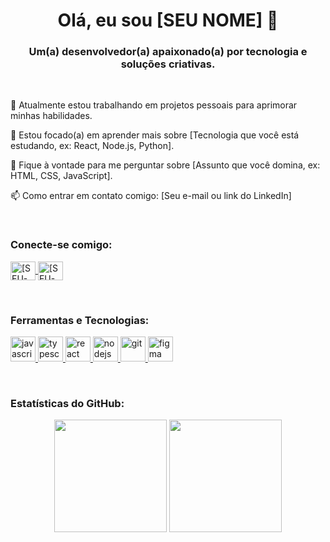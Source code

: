 <!-- Lembre-se de substituir os valores como [SEU-NOME], [SEU-USUARIO-GITHUB], etc. -->

<h1 align="center">
Olá, eu sou [SEU NOME] 👋
</h1>

<h3 align="center">
Um(a) desenvolvedor(a) apaixonado(a) por tecnologia e soluções criativas.
</h3>

<br>

<!-- Seção "Sobre Mim" -->

🔭 Atualmente estou trabalhando em projetos pessoais para aprimorar minhas habilidades.

🌱 Estou focado(a) em aprender mais sobre [Tecnologia que você está estudando, ex: React, Node.js, Python].

💬 Fique à vontade para me perguntar sobre [Assunto que você domina, ex: HTML, CSS, JavaScript].

📫 Como entrar em contato comigo: [Seu e-mail ou link do LinkedIn]

<br>

<!-- Seção de Conexão e Redes Sociais -->

<h3 align="left">Conecte-se comigo:</h3>
<p align="left">
<a href="https://www.google.com/search?q=https://linkedin.com/in/[SEU-USUARIO-LINKEDIN]" target="_blank">
<img align="center" src="https://www.google.com/search?q=https://raw.githubusercontent.com/rahuldkjain/github-profile-readme-generator/master/src/images/icons/Social/linked-in-alt.svg" alt="[SEU-USUARIO-LINKEDIN]" height="30" width="40" />
</a>
<a href="https://instagram.com/[SEU-USUARIO-INSTAGRAM]" target="_blank">
<img align="center" src="https://www.google.com/search?q=https://raw.githubusercontent.com/rahuldkjain/github-profile-readme-generator/master/src/images/icons/Social/instagram.svg" alt="[SEU-USUARIO-INSTAGRAM]" height="30" width="40" />
</a>
</p>

<br>

<!-- Seção de Ferramentas e Tecnologias -->

<h3 align="left">Ferramentas e Tecnologias:</h3>
<p align="left">
<a href="https://developer.mozilla.org/en-US/docs/Web/JavaScript" target="_blank" rel="noreferrer">
<img src="https://www.google.com/search?q=https://raw.githubusercontent.com/devicons/devicon/master/icons/javascript/javascript-original.svg" alt="javascript" width="40" height="40"/>
</a>
<a href="https://www.typescriptlang.org/" target="_blank" rel="noreferrer">
<img src="https://www.google.com/search?q=https://raw.githubusercontent.com/devicons/devicon/master/icons/typescript/typescript-original.svg" alt="typescript" width="40" height="40"/>
</a>
<a href="https://reactjs.org/" target="_blank" rel="noreferrer">
<img src="https://www.google.com/search?q=https://raw.githubusercontent.com/devicons/devicon/master/icons/react/react-original-wordmark.svg" alt="react" width="40" height="40"/>
</a>
<a href="https://nodejs.org" target="_blank" rel="noreferrer">
<img src="https://www.google.com/search?q=https://raw.githubusercontent.com/devicons/devicon/master/icons/nodejs/nodejs-original-wordmark.svg" alt="nodejs" width="40" height="40"/>
</a>
<a href="https://git-scm.com/" target="_blank" rel="noreferrer">
<img src="https://www.google.com/search?q=https://www.vectorlogo.zone/logos/git-scm/git-scm-icon.svg" alt="git" width="40" height="40"/>
</a>
<a href="https://www.figma.com/" target="_blank" rel="noreferrer">
<img src="https://www.google.com/search?q=https://www.vectorlogo.zone/logos/figma/figma-icon.svg" alt="figma" width="40" height="40"/>
</a>
</p>

<br>

<!-- Seção de Estatísticas do GitHub -->

<h3 align="left">Estatísticas do GitHub:</h3>
<div align="center">
<img height="180em" src="https://github-readme-stats.vercel.app/api?username=[SEU-USUARIO-GITHUB]&show_icons=true&theme=dracula&include_all_commits=true&count_private=true&locale=pt-br"/>
<img height="180em" src="https://www.google.com/search?q=https://github-readme-stats.vercel.app/api/top-langs/%3Fusername%3D[SEU-USUARIO-GITHUB]&layout=compact&langs_count=7&theme=dracula&locale=pt-br"/>
</div>